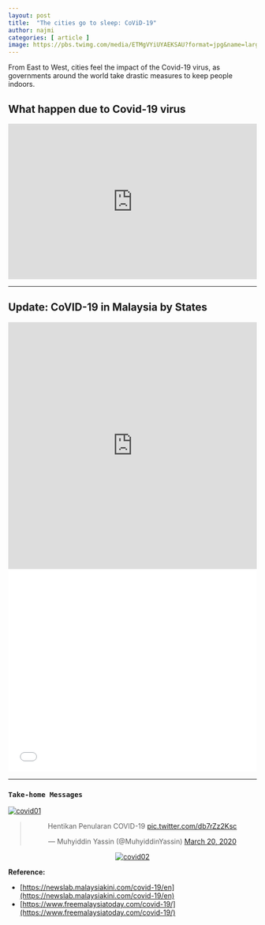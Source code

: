 ```yaml
---
layout: post
title:  "The cities go to sleep: CoViD-19"
author: najmi
categories: [ article ]
image: https://pbs.twimg.com/media/ETMgVYiUYAEKSAU?format=jpg&name=large
---
```


From East to West, cities feel the impact of the Covid-19 virus, as governments around the world take drastic measures to keep people indoors.

## What happen due to Covid-19 virus
<iframe width="100%" height="315" src="https://www.youtube.com/embed/Hs14cxQuccs?start=32" frameborder="0" allow="accelerometer; autoplay; encrypted-media; gyroscope; picture-in-picture" allowfullscreen></iframe>

___

## Update: CoVID-19 in Malaysia by States
<iframe width="100%" height="500" frameborder="0"scrolling="no" style="overflow-y:hidden;" src="https://create.piktochart.com/embed/45146904-untitled-social-media" ></iframe>


<iframe title="Update: CoVID-19 in Malaysia by States" aria-label="Dot Plot" id="datawrapper-chart-AT19Z" src="//datawrapper.dwcdn.net/AT19Z/1/" scrolling="no" frameborder="0" style="width: 0; min-width: 100% !important; border: none;" height="411"></iframe><script type="text/javascript">!function(){"use strict";window.addEventListener("message",function(a){if(void 0!==a.data["datawrapper-height"])for(var e in a.data["datawrapper-height"]){var t=document.getElementById("datawrapper-chart-"+e)||document.querySelector("iframe[src*='"+e+"']");t&&(t.style.height=a.data["datawrapper-height"][e]+"px")}})}();
</script>

___

### `Take-home Messages`
[![covid01](https://pbs.twimg.com/media/ETZ7uorUMAcCzW-?format=jpg&name=900x900)](#)

<center>
<blockquote class="twitter-tweet"><p lang="in" dir="ltr">Hentikan Penularan COVID-19 <a href="https://t.co/db7rZz2Ksc">pic.twitter.com/db7rZz2Ksc</a></p>&mdash; Muhyiddin Yassin (@MuhyiddinYassin) <a href="https://twitter.com/MuhyiddinYassin/status/1240803124454936579?ref_src=twsrc%5Etfw">March 20, 2020</a></blockquote> <script async src="https://platform.twitter.com/widgets.js" charset="utf-8"></script>

[![covid02](https://pbs.twimg.com/media/ETRyZzzUUAA0SOo?format=jpg&name=medium)](#)
</center>

**Reference:**
* [https://newslab.malaysiakini.com/covid-19/en](https://newslab.malaysiakini.com/covid-19/en)
* [https://www.freemalaysiatoday.com/covid-19/](https://www.freemalaysiatoday.com/covid-19/)



